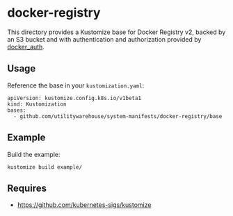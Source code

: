 # docker-registry

This directory provides a Kustomize base for Docker Registry v2, backed by an
S3 bucket and with authentication and authorization provided by
[docker_auth](https://github.com/cesanta/docker_auth).

## Usage

Reference the base in your `kustomization.yaml`:

```
apiVersion: kustomize.config.k8s.io/v1beta1
kind: Kustomization
bases:
  - github.com/utilitywarehouse/system-manifests/docker-registry/base
```

## Example

Build the example:

```
kustomize build example/
```

## Requires

- https://github.com/kubernetes-sigs/kustomize
